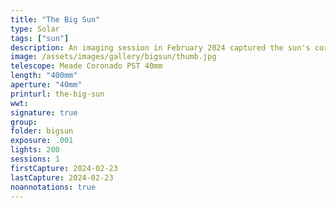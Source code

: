```yaml
---
title: "The Big Sun"
type: Solar
tags: ["sun"]
description: An imaging session in February 2024 captured the sun's corona and surface details. February 23, 2024 was an active day for our sun. In this image, the prominent sunspot on the lower left is AR3590. This mega-sunspot is larger than 9 earths and was a record for this 11-year  solar cycle (Solar Cycle 25). Although AR3590 was known to produce one of the largest and strongest solar flares of cycle 25, in this photograph you can clearly see a filament streaming out of AR3591 in the upper left.
image: /assets/images/gallery/bigsun/thumb.jpg
telescope: Meade Coronado PST 40mm
length: "400mm"
aperture: "40mm"
printurl: the-big-sun
wwt: 
signature: true
group:
folder: bigsun
exposure: .001
lights: 200
sessions: 1
firstCapture: 2024-02-23
lastCapture: 2024-02-23
noannotations: true
---
```

